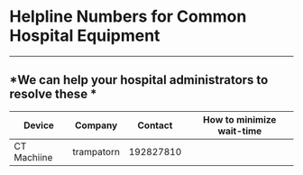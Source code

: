 # Helpline Numbers for Common Hospital Equipment

---
*We can help your hospital administrators to resolve these *
---

Device | Company | Contact | How to minimize wait-time
---|---|---|---
CT Machiine| trampatorn | 192827810 
